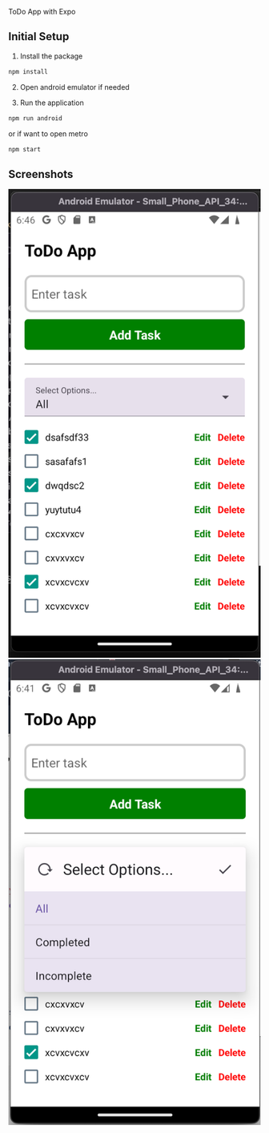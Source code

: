 ToDo App with Expo

## Initial Setup

1. Install the package

```bash
npm install
```

2. Open android emulator if needed

3. Run the application

```bash
npm run android
```

or if want to open metro 

```bash
npm start
```

## Screenshots

![Alt text](./assets/screenshoot1.png)
![Alt text](./assets/screenshoot2.png)